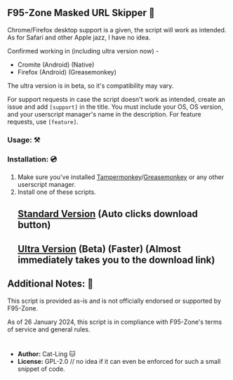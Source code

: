 ## F95-Zone Masked URL Skipper 🔞

Chrome/Firefox desktop support is a given, the script will work as intended. As for Safari and other Apple jazz, I have no idea.

Confirmed working in (including ultra version now) -
- Cromite (Android) (Native)
- Firefox (Android) (Greasemonkey)

The ultra version is in beta, so it's compatibility may vary.

For support requests in case the script doesn't work as intended, create an issue and add `[support]` in the title. You must include your OS, OS version, and your userscript manager's name in the description.
For feature requests, use `[feature]`.

### Usage: ⚒

### Installation: 💿
1. Make sure you've installed [Tampermonkey](https://www.tampermonkey.net/)/[Greasemonkey](https://addons.mozilla.org/en-US/firefox/addon/greasemonkey/) or any other userscript manager.
2. Install one of these scripts.
   ## [Standard Version](https://github.com/Cat-Ling/f95zone-skipper/raw/main/f95zone-skipper.user.js) (Auto clicks download button)
   ## [Ultra Version](https://github.com/Cat-Ling/f95zone-skipper/raw/main/f95zone-skipper_ultra.user.js) (Beta) (Faster) (Almost immediately takes you to the download link)


## Additional Notes: 📝

This script is provided as-is and is not officially endorsed or supported by F95-Zone.

As of 26 January 2024, this script is in compliance with F95-Zone's terms of service and general rules.

#
- **Author:** Cat-Ling 🐱
- **License:** GPL-2.0 // no idea if it can even be enforced for such a small snippet of code.
